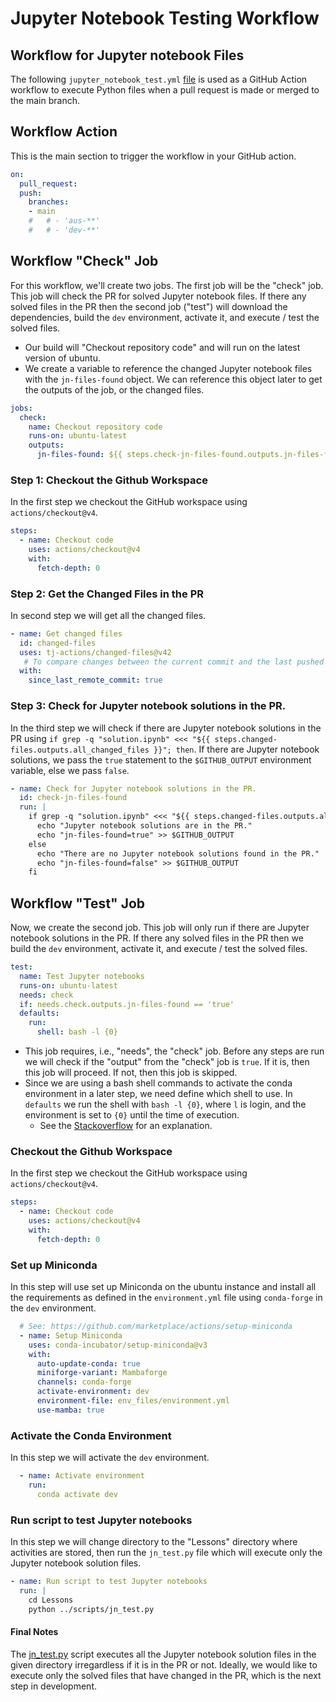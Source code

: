 # Jupyter Notebook Testing Workflow

## Workflow for Jupyter notebook Files

The following `jupyter_notebook_test.yml` [file](.github/workflows/jupyter_notebook_test.yml) is used as a GitHub Action workflow to execute Python files when a pull request is made or merged to the main branch.

## Workflow Action

This is the main section to trigger the workflow in your GitHub action.

```yaml
on:
  pull_request:
  push:
    branches:
    - main
    #   # - 'aus-**'
    #   # - 'dev-**'
```

## Workflow "Check" Job

For this workflow, we'll create two jobs. The first job will be the "check" job. This job will check the PR for solved Jupyter notebook files. If there any solved files in the PR then the second job ("test") will download the dependencies, build the `dev` environment, activate it, and execute / test the solved files.

* Our build will "Checkout repository code" and will run on the latest version of ubuntu.
* We create a variable to reference the changed Jupyter notebook files with the `jn-files-found` object. We can reference this object later to get the outputs of the job, or the changed files.

```yaml
jobs:
  check:
    name: Checkout repository code
    runs-on: ubuntu-latest
    outputs:
      jn-files-found: ${{ steps.check-jn-files-found.outputs.jn-files-found }}
```


### Step 1: Checkout the Github Workspace

In the first step we checkout the GitHub workspace using `actions/checkout@v4`.

```yaml
steps:
  - name: Checkout code
    uses: actions/checkout@v4
    with:
      fetch-depth: 0
```

### Step 2: Get the Changed Files in the PR

In second step we will get all the changed files.

```yaml
- name: Get changed files
  id: changed-files
  uses: tj-actions/changed-files@v42
   # To compare changes between the current commit and the last pushed remote commit set `since_last_remote_commit: true`. e.g
  with:
    since_last_remote_commit: true
```

### Step 3: Check for Jupyter notebook solutions in the PR.

In the third step we will check if there are Jupyter notebook solutions in the PR using `if grep -q "solution.ipynb" <<< "${{ steps.changed-files.outputs.all_changed_files }}"; then`. If there are Jupyter notebook solutions, we pass the `true` statement to the `$GITHUB_OUTPUT` environment variable, else we pass `false`.

```yaml
- name: Check for Jupyter notebook solutions in the PR.
  id: check-jn-files-found
  run: |
    if grep -q "solution.ipynb" <<< "${{ steps.changed-files.outputs.all_changed_files }}"; then
      echo "Jupyter notebook solutions are in the PR."
      echo "jn-files-found=true" >> $GITHUB_OUTPUT
    else
      echo "There are no Jupyter notebook solutions found in the PR."
      echo "jn-files-found=false" >> $GITHUB_OUTPUT
    fi
```

## Workflow "Test" Job

Now, we create the second job. This job will only run if there are Jupyter notebook solutions in the PR. If there any solved files in the PR then we build the `dev` environment, activate it, and execute / test the solved files.

```yaml
test:
  name: Test Jupyter notebooks
  runs-on: ubuntu-latest
  needs: check
  if: needs.check.outputs.jn-files-found == 'true'
  defaults:
    run:
      shell: bash -l {0}
```

* This job requires, i.e., "needs", the "check" job. Before any steps are run we will check if the "output" from the "check" job is `true`. If it is, then this job will proceed. If not, then this job is skipped.
* Since we are using a bash shell commands to activate the conda environment in a later step, we need define which shell to use. In `defaults` we run the shell with `bash -l {0}`, where `l` is login, and the environment is set to `{0}` until the time of execution.
    * See the [Stackoverflow](https://stackoverflow.com/questions/69070754/shell-bash-l-0-in-github-actions#:~:text=%2Dl%20to%20insure%20a%20login,actual%20script%20command%20to%20execute.) for an explanation.

### Checkout the Github Workspace

In the first step we checkout the GitHub workspace using `actions/checkout@v4`.

```yaml
steps:
  - name: Checkout code
    uses: actions/checkout@v4
    with:
      fetch-depth: 0
```

### Set up Miniconda

In this step will use set up Miniconda on the ubuntu instance and install all the requirements as defined in the `environment.yml` file using `conda-forge` in the `dev` environment.

```yaml
  # See: https://github.com/marketplace/actions/setup-miniconda
  - name: Setup Miniconda
    uses: conda-incubator/setup-miniconda@v3
    with:
      auto-update-conda: true
      miniforge-variant: Mambaforge
      channels: conda-forge
      activate-environment: dev
      environment-file: env_files/environment.yml
      use-mamba: true
```


### Activate the Conda Environment

In this step we will activate the `dev` environment.

```yaml
  - name: Activate environment
    run:
      conda activate dev
```


### Run script to test Jupyter notebooks

In this step we will change directory to the "Lessons" directory where activities are stored, then run the `jn_test.py` file which will execute only the Jupyter notebook solution files.

```yaml
- name: Run script to test Jupyter notebooks
  run: |
    cd Lessons
    python ../scripts/jn_test.py
```

#### Final Notes

The [jn_test.py](scripts/jn_test.py) script executes all the Jupyter notebook solution files in the given directory irregardless if it is in the PR or not. Ideally, we would like to execute only the solved files that have changed in the PR, which is the next step in development.
